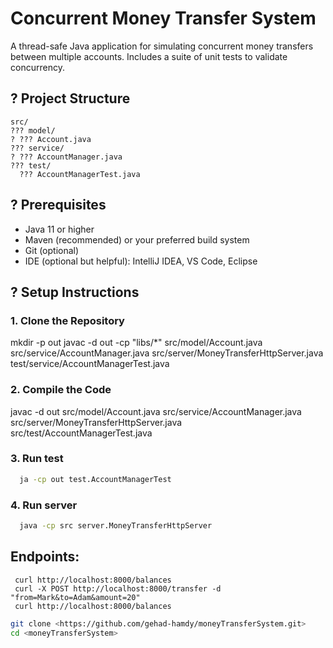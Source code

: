 # Concurrent Money Transfer System

A thread-safe Java application for simulating concurrent money transfers between multiple accounts.
Includes a suite of unit tests to validate concurrency.

## ? Project Structure

    src/
    ??? model/
    ? ??? Account.java
    ??? service/
    ? ??? AccountManager.java
    ??? test/
      ??? AccountManagerTest.java


## ? Prerequisites

- Java 11 or higher
- Maven (recommended) or your preferred build system
- Git (optional)
- IDE (optional but helpful): IntelliJ IDEA, VS Code, Eclipse

## ? Setup Instructions

### 1. Clone the Repository

mkdir -p out
javac -d out -cp "libs/*" src/model/Account.java src/service/AccountManager.java src/server/MoneyTransferHttpServer.java test/service/AccountManagerTest.java

### 2. Compile the Code
 javac -d out src/model/Account.java src/service/AccountManager.java src/server/MoneyTransferHttpServer.java src/test/AccountManagerTest.java

### 3. Run test
```bash
  ja -cp out test.AccountManagerTest
```

### 4. Run server

```bash
  java -cp src server.MoneyTransferHttpServer 
```
   
   ## Endpoints:
     curl http://localhost:8000/balances
     curl -X POST http://localhost:8000/transfer -d "from=Mark&to=Adam&amount=20"
     curl http://localhost:8000/balances

```bash
git clone <https://github.com/gehad-hamdy/moneyTransferSystem.git>
cd <moneyTransferSystem>   
```

